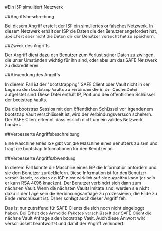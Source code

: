 #Ein ISP simulitiert Netzwerk

##Angriffsbeschreibung

Bei diesem Angriff erstellt der ISP ein simuliertes or falsches Netzwerk. In diesem Netzwerk erhält der ISP die Daten die der Benutzer angefordert hat, speichert aber nicht die Daten die der Benutzer versucht hat zu speichern.

##Zweck des Angriffs

Der Angriff dient dazu den Benutzer zum Verlust seiner Daten zu zwingen, die unter Umständen wichtig für ihn sind, oder aber um das SAFE Netzwerk zu diskreditieren.

##Abwendung des Angriffs

In diesem Fall ist der "bootstrapping" SAFE Client oder Vault nicht in der Lage zu den bootstrap Vaults zu verbinden die in der Cache Datei aufgelistet sind. Diese Datei enthält IP, Port und den öffentlichen Schlüssel der bootstrap Vaults.

Da die bootstrap Session mit dem öffentlichen Schlüssel von irgendeinem bootstrap Vault verschlüsselt ist, wird der Verbindungsversuch scheitern. Der SAFE Client erkennt, dass es sich nicht um ein valides Netzwerk handelt.

##Verbesserte Angriffsbeschreibung

Eine Maschine eines ISP gibt vor, die Maschine eines Benutzers zu sein und fragt die bootstrap Informationen für den Benutzer an.

##Verbesserte Angriffsabwendung

In diesem Fall könnte die Maschine eines ISP die Information anfordern und sie dem Benutzer zurückliefern. Diese Information ist für den Benutzer verschlüsselt, so dass ein ISP nicht wirklich auf sie zugreifen kann (es sein er kann RSA 4096 knacken). Der Benutzer verbindet sich dann zum nächsten Vault. Wenn die nächsten Vaults Imitate sind, werden sie nicht dazu in der Lage sein die Verbindungsanfrage zu prozessieren, die Ende zu Ende verschüsselt ist. Daher schlägt auch dieser Angriff fehl.

Das ist nur zutreffend für SAFE Clients die sich noch nicht eingeloggt haben. Bei Erhalt des Anmelde Paketes verschlüsselt der SAFE Client die nächste Vault Anfrage a den bootstrap Vault. Auch diese Antwort wird verschlüsselt beantwortet und damit der Angriff verhindert.
